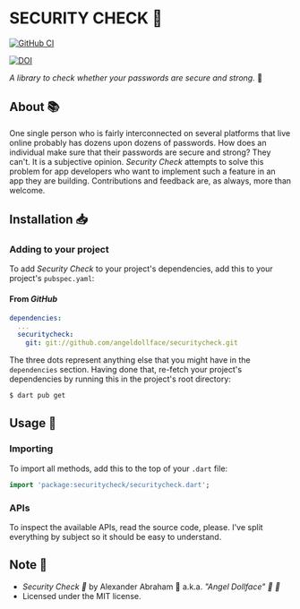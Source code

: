 # SECURITY CHECK :key:

[![GitHub CI](https://github.com/angeldollface/securitycheck/actions/workflows/dart.yml/badge.svg)](https://github.com/angeldollface/securitycheck/actions)

[![DOI](https://zenodo.org/badge/DOI/10.5281/zenodo.4762761.svg)](https://doi.org/10.5281/zenodo.4762761)

*A library to check whether your passwords are secure and strong.* :key:

## About :books:

One single person who is fairly interconnected on several platforms that live online probably has dozens upon dozens of passwords. How does an individual make sure that their passwords are secure and strong? They can't. It is a subjective
opinion. *Security Check* attempts to solve this problem for app developers who want to implement such a feature in an app
they are building. Contributions and feedback are, as always, more than welcome.

## Installation :inbox_tray:

### Adding to your project

To add *Security Check* to your project's dependencies, add this to your project's `pubspec.yaml`:

#### From *GitHub*

```YAML
dependencies:
  ...
  securitycheck:
    git: git://github.com/angeldollface/securitycheck.git
```

The three dots represent anything else that you might have in the `dependencies` section.
Having done that, re-fetch your project's dependencies by running this in the project's root directory:

```bash
$ dart pub get
```

## Usage :hammer:

### Importing

To import all methods, add this to the top of your `.dart` file:

```dart
import 'package:securitycheck/securitycheck.dart';
```

### APIs

To inspect the available APIs, read the source code, please. I've split everything by subject so it should be easy to understand.

## Note :scroll:

- *Security Check :key:* by Alexander Abraham :black_heart: a.k.a. *"Angel Dollface" :dolls: :ribbon:*
- Licensed under the MIT license.
